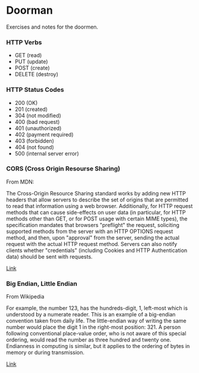 # Doorman

Exercises and notes for the doormen.

### HTTP Verbs

 - GET (read)
 - PUT (update)
 - POST (create)
 - DELETE (destroy)

### HTTP Status Codes

 - 200 (OK)
 - 201 (created)
 - 304 (not modified)
 - 400 (bad request)
 - 401 (unauthorized)
 - 402 (payment required)
 - 403 (forbidden)
 - 404 (not found)
 - 500 (internal server error)

### CORS (Cross Origin Resourse Sharing)

From MDN:

The Cross-Origin Resource Sharing standard works by adding new HTTP headers that allow servers to describe the set of origins that are permitted to read that information using a web browser.  Additionally, for HTTP request methods that can cause side-effects on user data (in particular, for HTTP methods other than GET, or for POST usage with certain MIME types), the specification mandates that browsers "preflight" the request, soliciting supported methods from the server with an HTTP OPTIONS request method, and then, upon "approval" from the server, sending the actual request with the actual HTTP request method.  Servers can also notify clients whether "credentials" (including Cookies and HTTP Authentication data) should be sent with requests.

[Link](https://developer.mozilla.org/en-US/docs/Web/HTTP/Access_control_CORS)

### Big Endian, Little Endian

From Wikipedia

For example, the number 123, has the hundreds-digit, 1, left-most which is understood by a numerate reader. This is an example of a big-endian convention taken from daily life. The little-endian way of writing the same number would place the digit 1 in the right-most position: 321. A person following conventional place-value order, who is not aware of this special ordering, would read the number as three hundred and twenty one. Endianness in computing is similar, but it applies to the ordering of bytes in memory or during transmission.

[Link](https://en.wikipedia.org/wiki/Endianness)
